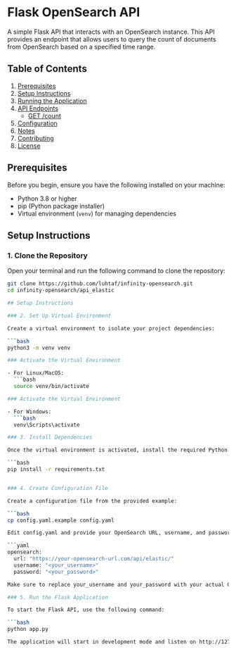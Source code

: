 # Flask OpenSearch API

A simple Flask API that interacts with an OpenSearch instance. This API provides an endpoint that allows users to query the count of documents from OpenSearch based on a specified time range.

## Table of Contents

1. [Prerequisites](#prerequisites)
2. [Setup Instructions](#setup-instructions)
3. [Running the Application](#running-the-application)
4. [API Endpoints](#api-endpoints)
   - [GET /count](#1-get-count)
5. [Configuration](#configuration)
6. [Notes](#notes)
7. [Contributing](#contributing)
8. [License](#license)

## Prerequisites

Before you begin, ensure you have the following installed on your machine:

- Python 3.8 or higher
- pip (Python package installer)
- Virtual environment (`venv`) for managing dependencies

## Setup Instructions

### 1. Clone the Repository

Open your terminal and run the following command to clone the repository:

```bash
git clone https://github.com/luhtaf/infinity-opensearch.git
cd infinity-opensearch/api_elastic

## Setup Instructions

### 2. Set Up Virtual Environment

Create a virtual environment to isolate your project dependencies:

```bash
python3 -m venv venv

### Activate the Virtual Environment

- For Linux/MacOS:
  ```bash
  source venv/bin/activate

### Activate the Virtual Environment

- For Windows:
  ```bash
  venv\Scripts\activate

### 3. Install Dependencies

Once the virtual environment is activated, install the required Python packages:

```bash
pip install -r requirements.txt


### 4. Create Configuration File

Create a configuration file from the provided example:

```bash
cp config.yaml.example config.yaml

Edit config.yaml and provide your OpenSearch URL, username, and password:

```yaml
opensearch:
  url: "https://your-opensearch-url.com/api/elastic/"
  username: "<your_username>"
  password: "<your_password>"

Make sure to replace your_username and your_password with your actual OpenSearch credentials.

### 5. Run the Flask Application

To start the Flask API, use the following command:

```bash
python app.py

The application will start in development mode and listen on http://127.0.0.1:5000/.
